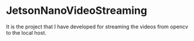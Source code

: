 # JetsonNanoVideoStreaming
It is the project that I have developed for streaming the videos from opencv to the local host.
